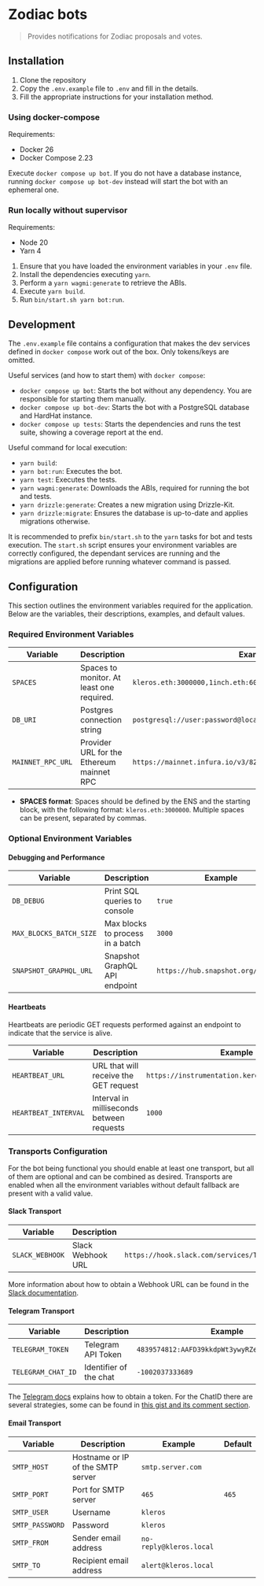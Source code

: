 # Zodiac bots

> Provides notifications for Zodiac proposals and votes.

## Installation

1. Clone the repository
2. Copy the `.env.example` file to `.env` and fill in the details.
3. Fill the appropriate instructions for your installation method.

### Using docker-compose

Requirements:

- Docker 26
- Docker Compose 2.23

Execute `docker compose up bot`. If you do not have a database instance, running `docker compose up bot-dev` instead will start the bot with an ephemeral one.

### Run locally without supervisor

Requirements:

- Node 20
- Yarn 4

1. Ensure that you have loaded the environment variables in your `.env` file.
2. Install the dependencies executing `yarn`.
3. Perform a `yarn wagmi:generate` to retrieve the ABIs.
4. Execute `yarn build`.
5. Run `bin/start.sh yarn bot:run`.

## Development

The `.env.example` file contains a configuration that makes the dev services defined in `docker compose` work out of the box. Only tokens/keys are omitted.

Useful services (and how to start them) with `docker compose`:

- `docker compose up bot`: Starts the bot without any dependency. You are responsible for starting them manually.
- `docker compose up bot-dev`: Starts the bot with a PostgreSQL database and HardHat instance.
- `docker compose up tests`: Starts the dependencies and runs the test suite, showing a coverage report at the end.

Useful command for local execution:

- `yarn build`:
- `yarn bot:run`: Executes the bot.
- `yarn test`: Executes the tests.
- `yarn wagmi:generate`: Downloads the ABIs, required for running the bot and tests.
- `yarn drizzle:generate`: Creates a new migration using Drizzle-Kit.
- `yarn drizzle:migrate`: Ensures the database is up-to-date and applies migrations otherwise.

It is recommended to prefix `bin/start.sh` to the `yarn` tasks for bot and tests execution. The `start.sh` script ensures your environment variables are correctly configured, the dependant services are running and the migrations are applied before running whatever command is passed.

## Configuration

This section outlines the environment variables required for the application. Below are the variables, their descriptions, examples, and default values.

### Required Environment Variables

| Variable          | Description                               | Example                                                         |
| ----------------- | ----------------------------------------- | --------------------------------------------------------------- |
| `SPACES`          | Spaces to monitor. At least one required. | `kleros.eth:3000000,1inch.eth:6000000`                          |
| `DB_URI`          | Postgres connection string                | `postgresql://user:password@localhost:5432/dbname`              |
| `MAINNET_RPC_URL` | Provider URL for the Ethereum mainnet RPC | `https://mainnet.infura.io/v3/8238211010344719ad14a89db874158c` |

- **SPACES format**: Spaces should be defined by the ENS and the starting block, with the following format: `kleros.eth:3000000`. Multiple spaces can be present, separated by commas.

### Optional Environment Variables

#### Debugging and Performance

| Variable                | Description                      | Example                            | Default                            |
| ----------------------- | -------------------------------- | ---------------------------------- | ---------------------------------- |
| `DB_DEBUG`              | Print SQL queries to console     | `true`                             | `false`                            |
| `MAX_BLOCKS_BATCH_SIZE` | Max blocks to process in a batch | `3000`                             | `200`                              |
| `SNAPSHOT_GRAPHQL_URL`  | Snapshot GraphQL API endpoint    | `https://hub.snapshot.org/graphql` | `https://hub.snapshot.org/graphql` |

#### Heartbeats

Heartbeats are periodic GET requests performed against an endpoint to indicate that the service is alive.

| Variable             | Description                               | Example                                         | Default |
| -------------------- | ----------------------------------------- | ----------------------------------------------- | ------- |
| `HEARTBEAT_URL`      | URL that will receive the GET request     | `https://instrumentation.keros.io/hooks/zodiac` |         |
| `HEARTBEAT_INTERVAL` | Interval in milliseconds between requests | `1000`                                          | `60000` |

### Transports Configuration

For the bot being functional you should enable at least one transport, but all of them are optional and can be combined as desired. Transports are enabled when all the environment variables without default fallback are present with a valid value.

#### Slack Transport

| Variable        | Description       | Example                                                                        | Default |
| --------------- | ----------------- | ------------------------------------------------------------------------------ | ------- |
| `SLACK_WEBHOOK` | Slack Webhook URL | `https://hook.slack.com/services/T00000000/B00000000/XXXXXXXXXXXXXXXXXXXXXXXX` |         |

More information about how to obtain a Webhook URL can be found in the [Slack documentation](https://api.slack.com/messaging/webhooks).

#### Telegram Transport

| Variable           | Description            | Example                                         | Default |
| ------------------ | ---------------------- | ----------------------------------------------- | ------- |
| `TELEGRAM_TOKEN`   | Telegram API Token     | `4839574812:AAFD39kkdpWt3ywyRZergyOLMaJhac60qc` |         |
| `TELEGRAM_CHAT_ID` | Identifier of the chat | `-1002037333689`                                |         |

The [Telegram docs](https://core.telegram.org/bots#how-do-i-create-a-bot-token) explains how to obtain a token. For the ChatID there are several strategies, some can be found in [this gist and its comment section](https://gist.github.com/mraaroncruz/e76d19f7d61d59419002db54030ebe35).

#### Email Transport

| Variable        | Description                       | Example                 | Default |
| --------------- | --------------------------------- | ----------------------- | ------- |
| `SMTP_HOST`     | Hostname or IP of the SMTP server | `smtp.server.com`       |         |
| `SMTP_PORT`     | Port for SMTP server              | `465`                   | `465`   |
| `SMTP_USER`     | Username                          | `kleros`                |         |
| `SMTP_PASSWORD` | Password                          | `kleros`                |         |
| `SMTP_FROM`     | Sender email address              | `no-reply@kleros.local` |         |
| `SMTP_TO`       | Recipient email address           | `alert@kleros.local`    |         |
